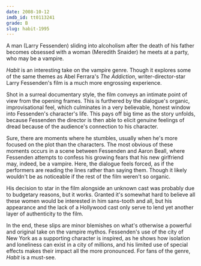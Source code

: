 ```yaml
---
date: 2008-10-12
imdb_id: tt0113241
grade: B
slug: habit-1995
---
```


A man (Larry Fessenden) sliding into alcoholism after the death of his father becomes obsessed with a woman (Meredith Snaider) he meets at a party, who may be a vampire.

_Habit_ is an interesting take on the vampire genre. Though it explores some of the same themes as Abel Ferrara's <span data-imdb-id="tt0112288">_The Addiction_</span>, writer-director-star Larry Fessenden's film is a much more engrossing experience.

Shot in a surreal documentary style, the film conveys an intimate point of view from the opening frames. This is furthered by the dialogue's organic, improvisational feel, which culminates in a very believable, honest window into Fessenden's character's life. This pays off big time as the story unfolds, because Fessenden the director is then able to elicit genuine feelings of dread because of the audience's connection to his character.

Sure, there are moments where he stumbles, usually when he's more focused on the plot than the characters. The most obvious of these moments occurs in a scene between Fessenden and Aaron Beall, where Fessenden attempts to confess his growing fears that his new girlfriend may, indeed, be a vampire. Here, the dialogue feels forced, as if the performers are reading the lines rather than saying them. Though it likely wouldn't be as noticeable if the rest of the film weren't so organic.

His decision to star in the film alongside an unknown cast was probably due to budgetary reasons, but it works. Granted it's somewhat hard to believe all these women would be interested in him sans-tooth and all, but his appearance and the lack of a Hollywood cast only serve to lend yet another layer of authenticity to the film.

In the end, these slips are minor blemishes on what's otherwise a powerful and original take on the vampire mythos. Fessenden's use of the city of New York as a supporting character is inspired, as he shows how isolation and loneliness can exist in a city of millions, and his limited use of special effects makes their impact all the more pronounced. For fans of the genre, _Habit_ is a must-see.
